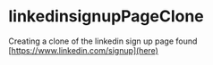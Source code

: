 # linkedinsignupPageClone

Creating a clone of the linkedin sign up page found [https://www.linkedin.com/signup](here)
